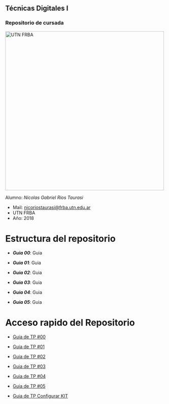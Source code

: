 ## Técnicas Digitales I
### Repositorio de cursada

<img src="https://www.frba.utn.edu.ar/wp-content/uploads/2016/08/logo-utn.ba-horizontal-e1471367724904.jpg" alt="UTN FRBA" width="500"/>

Alumno: *Nicolas Gabriel Rios Taurasi*
	
- Mail: nicoriostaurasi@frba.utn.edu.ar
- UTN FRBA
- Año: 2018


# Estructura del repositorio

* ***Guia 00***: Guia

* ***Guia 01***: Guia

* ***Guia 02***: Guia
  
* ***Guia 03***: Guia
  
* ***Guia 04***: Guia

* ***Guia 05***: Guia

# Acceso rapido del Repositorio

* [Guia de TP #00](/guia00/readme.md)

* [Guia de TP #01](/guia01/readme.md)

* [Guia de TP #02](/guia02/readme.md)

* [Guia de TP #03](/guia03/readme.md)

* [Guia de TP #04](/guia04/readme.md)

* [Guia de TP #05](/guia05/readme.md)

* [Guia de TP Configurar KIT](configuracion_kit/readme.md)
